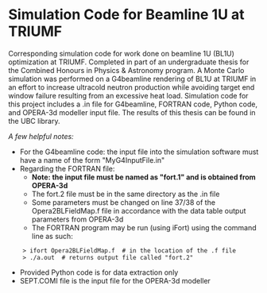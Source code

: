 # Simulation Code for Beamline 1U at TRIUMF
Corresponding simulation code for work done on beamline 1U (BL1U) optimization at TRIUMF. Completed in part of an undergraduate thesis for the Combined Honours in Physics &amp; Astronomy program. A Monte Carlo simulation was performed on a G4beamline rendering of BL1U at TRIUMF in an effort to increase ultracold neutron production while avoiding target end window failure resulting from an excessive heat load. Simulation code for this project includes a .in file for G4beamline, FORTRAN code, Python code, and OPERA-3d modeller input file. The results of this thesis can be found in the UBC library.

*A few helpful notes:*
- For the G4beamline code: the input file into the simulation software must have a name of the form "MyG4InputFile.in"
- Regarding the FORTRAN file:
  - **Note: the input file must be named as "fort.1" and is obtained from OPERA-3d**
  - The fort.2 file must be in the same directory as the .in file
  - Some parameters must be changed on line 37/38 of the Opera2BLFieldMap.f file in accordance with the data table output parameters from OPERA-3d
  - The FORTRAN program may be run (using iFort) using the command line as such:
```
    > ifort Opera2BLFieldMap.f  # in the location of the .f file 
    > ./a.out  # returns output file called "fort.2"
```
- Provided Python code is for data extraction only
- SEPT.COMI file is the input file for the OPERA-3d modeller
